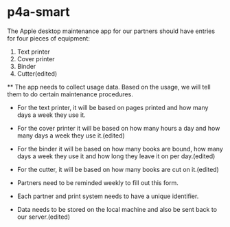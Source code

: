 # p4a-smart

The Apple desktop maintenance app for our partners should have entries for four pieces of equipment:

1. Text printer
2.  Cover printer
3.  Binder
4.  Cutter(edited)

** The app needs to collect usage data. Based on the usage, we will tell them to do certain maintenance procedures.

- For the text printer, it will be based on pages printed and how many days a week they use it.

- For the cover printer it will be based on how many hours a day and how many days a week they use it.(edited)

- For the binder it will be based on how many books are bound, how many days a week they use it and how long they leave it on per day.(edited)

- For the cutter, it will be based on how many books are cut on it.(edited)

- Partners need to be reminded weekly to fill out this form.

- Each partner and print system needs to have a unique identifier.

- Data needs to be stored on the local machine and also be sent back to our server.(edited)
